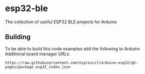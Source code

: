 # esp32-ble
The collection of useful ESP32 BLE projects for Arduino

## Building
To be able to build this code examples add the following to Arduino Additional board manager URLs:

`https://raw.githubusercontent.com/espressif/arduino-esp32/gh-pages/package_esp32_index.json`
